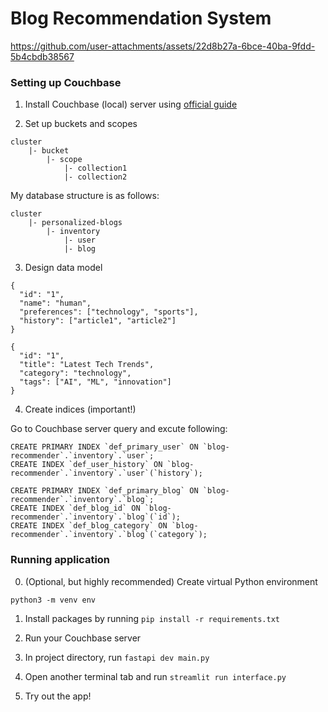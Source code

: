 # Blog Recommendation System



https://github.com/user-attachments/assets/22d8b27a-6bce-40ba-9fdd-5b4cbdb38567



### Setting up Couchbase

1. Install Couchbase (local) server using [official guide](https://docs.couchbase.com/server/current/getting-started/do-a-quick-install.html)

2. Set up buckets and scopes

```
cluster
    |- bucket
        |- scope
            |- collection1
            |- collection2
```

My database structure is as follows:

```
cluster
    |- personalized-blogs
        |- inventory
            |- user
            |- blog
```

3. Design data model

```user
{
  "id": "1",
  "name": "human",
  "preferences": ["technology", "sports"],
  "history": ["article1", "article2"]
}
```

```blog
{
  "id": "1",
  "title": "Latest Tech Trends",
  "category": "technology",
  "tags": ["AI", "ML", "innovation"]
}
```

4. Create indices (important!)

Go to Couchbase server query and excute following:

```user collection
CREATE PRIMARY INDEX `def_primary_user` ON `blog-recommender`.`inventory`.`user`;
CREATE INDEX `def_user_history` ON `blog-recommender`.`inventory`.`user`(`history`);
```
```blog collection
CREATE PRIMARY INDEX `def_primary_blog` ON `blog-recommender`.`inventory`.`blog`;
CREATE INDEX `def_blog_id` ON `blog-recommender`.`inventory`.`blog`(`id`);
CREATE INDEX `def_blog_category` ON `blog-recommender`.`inventory`.`blog`(`category`);
```

### Running application

0. (Optional, but highly recommended) Create virtual Python environment

```python3 -m venv env```

1. Install packages by running `pip install -r requirements.txt`

2. Run your Couchbase server

3. In project directory, run `fastapi dev main.py`

4. Open another terminal tab and run `streamlit run interface.py`

5. Try out the app!
